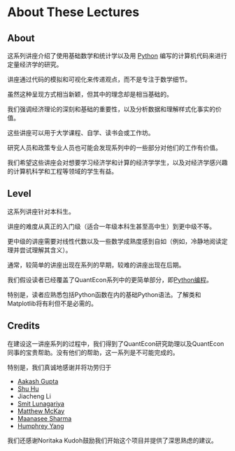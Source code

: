 

# About These Lectures


## About

这系列讲座介绍了使用基础数学和统计学以及用
[Python](https://www.python.org/) 编写的计算机代码来进行定量经济学的研究。  

讲座通过代码的模拟和可视化来传递观点，而不是专注于数学细节。

虽然这种呈现方式相当新颖，但其中的理念却是相当基础的。

我们强调经济理论的深刻和基础的重要性，以及分析数据和理解样式化事实的价值。

这些讲座可以用于大学课程、自学、读书会或工作坊。

研究人员和政策专业人员也可能会发现系列中的一些部分对他们的工作有价值。  

我们希望这些讲座会对想要学习经济学和计算的经济学学生，以及对经济学感兴趣的计算机科学和工程等领域的学生有益。

## Level

这系列讲座针对本科生。

讲座的难度从真正的入门级（适合一年级本科生甚至高中生）到更中级不等。

更中级的讲座需要对线性代数以及一些数学成熟度感到自如（例如，冷静地阅读定理并尝试理解其含义）。  

通常，较简单的讲座出现在系列的早期，较难的讲座出现在后期。

我们假设读者已经覆盖了QuantEcon系列中的更简单部分，即[Python编程](https://python-programming.quantecon.org/intro.html)。  

特别是，读者应熟悉包括Python函数在内的基础Python语法。了解类和Matplotlib将有利但不是必需的。  

## Credits

在建设这一讲座系列的过程中，我们得到了QuantEcon研究助理以及QuantEcon同事的宝贵帮助。没有他们的帮助，这一系列是不可能完成的。

特别是，我们真诚地感谢并将功劳归于

- [Aakash Gupta](https://github.com/AakashGfude)
- [Shu Hu](https://github.com/shlff)
- Jiacheng Li
- [Smit Lunagariya](https://github.com/Smit-create)
- [Matthew McKay](https://github.com/mmcky)
- [Maanasee Sharma](https://github.com/maanasee)
- [Humphrey Yang](https://github.com/HumphreyYang)

我们还感谢Noritaka Kudoh鼓励我们开始这个项目并提供了深思熟虑的建议。